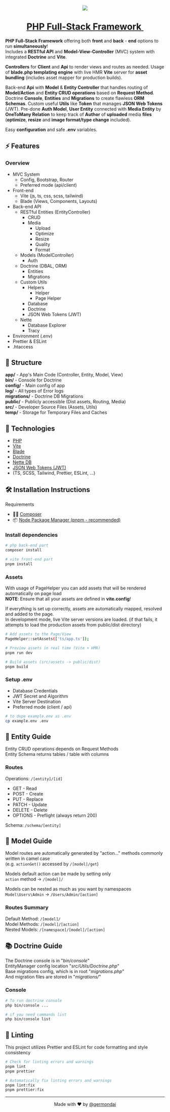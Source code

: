 <h1 align="center">
  <a href="https://api.germondai.com" target="_blank">
    <img align="center" src="https://skillicons.dev/icons?i=php,mysql,vite" /><br/><br/>
    <span>PHP Full-Stack Framework</span>&nbsp;
  </a>
</h1>

**PHP Full-Stack Framework** offering both **front** and **back** - **end** options to run **simultaneously**!\
Includes a **RESTful API** and **Model-View-Controller** (MVC) system with integrated **Doctrine** and **Vite**.

**Controllers** for **Client** and **Api** to render views and routes as needed. Usage of **blade.php templating engine** with live HMR **Vite** server for **asset bundling** (includes asset mapper for production builds).

Back-end **Api** with **Model** & **Entity Controller** that handles routing of **Model/Action** and **Entity CRUD operations** based on **Request Method**. Doctrine **Console**, **Entities** and **Migrations** to create flawless **ORM Schemas**. Custom useful **Utils** like **Token** that manages **JSON Web Tokens** (JWT). Pre-done **Auth Model**, **User Entity** connected with **Media Entity** by **OneToMany Relation** to keep track of **Author** of **uploaded** media **files** (**optimize**, **resize** and **image format/type change** included).

Easy **configuration** and safe **.env** variables.

## ⚡️ Features

### Overview

-   MVC System
    -   Config, Bootstrap, Router
    -   Preferred mode (api/client)
-   Front-end
    -   Vite (js, ts, css, scss, tailwind)
    -   Blade (Views, Components, Layouts)
-   Back-end API
    -   RESTful Entities (EntityController)
        -   CRUD
        -   Media
            -   Upload
            -   Optimize
            -   Resize
            -   Quality
            -   Format
    -   Models (ModelController)
        -   Auth
    -   Doctrine (DBAL, ORM)
        -   Entities
        -   Migrations
    -   Custom Utils
        -   Helpers
            -   Helper
            -   Page Helper
        -   Database
        -   Doctrine
        -   JSON Web Tokens (JWT)
    -   Nette
        -   Database Explorer
        -   Tracy
-   Environment (.env)
-   Prettier & ESLint
-   .htaccess

## 🧬 Structure

**app/** - App's Main Code (Controller, Entity, Model, View)\
**bin/** - Console for Doctrine\
**config/** - Main config of app\
**log/** - All types of Error logs\
**migrations/** - Doctrine DB Migrations\
**public/** - Publicly accessible (Dist assets, Routing, Media)\
**src/** - Developer Source Files (Assets, Utils)\
**temp/** - Storage for Temporary Files and Caches

## 🧠 Technologies

-   <a href="https://php.net" target="_blank">PHP</a>
-   <a href="https://vitejs.dev" target="_blank">Vite</a>
-   <a href="https://github.com/EFTEC/BladeOne" target="_blank">Blade</a>
-   <a href="https://doctrine-project.org" target="_blank">Doctrine</a>
-   <a href="https://doc.nette.org/database" target="_blank">Nette DB</a>
-   <a href="https://jwt.io" target="_blank">JSON Web Tokens (JWT)</a>
-   (TS, SCSS, Tailwind, Prettier, ESLint, ...)

## 🛠️ Installation Instructions

Requirements

-   👨‍💻 <a href="https://getcomposer.org/" target="_blank">Composer</a>
-   📦 <a href="https://getcomposer.org/" target="_blank">Node Package Manager (pnpm - recommended)</a>

### Install dependencies

```bash
# php back-end part
composer install

# vite front-end part
pnpm install
```

### Assets

With usage of PageHelper you can add assets that will be rendered automatically on page load\
**NOTE**: Ensure that all your assets are defined in **vite.config**!

If everything is set up correctly, assets are automatically mapped, resolved and added to the page.\
In development mode, live Vite server versions are loaded. (if that fails, it attempts to load the production assets from public/dist directory)

```bash
# Add assets to the Page/View
PageHelper::setAssets(['ts/app.ts']);

# Preview assets in real time (Vite + HMR)
pnpm run dev

# Build assets (src/assets -> public/dist)
pnpm build
```

### Setup .env

-   Database Credentials
-   JWT Secret and Algorithm
-   Vite Server Destination
-   Preferred mode (client / api)

```bash
# to dupe example.env as .env
cp example.env .env
```

## 📝 Entity Guide

Entity CRUD operations depends on Request Methods\
Entity Schema returns tables / table with columns

### Routes

Operations: `/[entity]/[id]`

-   GET - Read
-   POST - Create
-   PUT - Replace
-   PATCH - Update
-   DELETE - Delete
-   OPTIONS - Preflight (always return 200)

Schema: `/schema/[entity]`

## 📜 Model Guide

Model routes are automatically generated by "action..." methods commonly written in camel case\
(e.g. `actionGet()` accessed by `/[model]/get`)

Models default action can be made by setting only\
`action` method -> `/[model]/`

Models can be nested as much as you want by namespaces\
`Model\Users\Admin` -> `/Users/Admin/[action]`

### Routes Summary

Default Method: `/[model]/`\
Model Methods: `/[model]/[action]`\
Nested Models: `/[namespace]/[model]/[action]`

## 📚 Doctrine Guide

The Doctrine console is in "_bin/console_"\
EntityManager config location "_src/Utils/Doctrine.php_"\
Base migrations config, which is in root "_migrations.php_"\
And migration files are stored in "_migrations/_"

### Console

```bash
# To run doctrine console
php bin/console ...

# if you need commands list
php bin/console list
```

## 🧹 Linting

This project utilizes Prettier and ESLint for code formatting and style consistency

```bash
# Check for linting errors and warnings
pnpm lint
pnpm prettier

# Automatically fix linting errors and warnings
pnpm lint:fix
pnpm prettier:fix
```

---

<p align="center">
    <span>Made with ❤️ by</span>
    <a href="https://github.com/germondai" target="_blank">@germondai</a>
</p>
